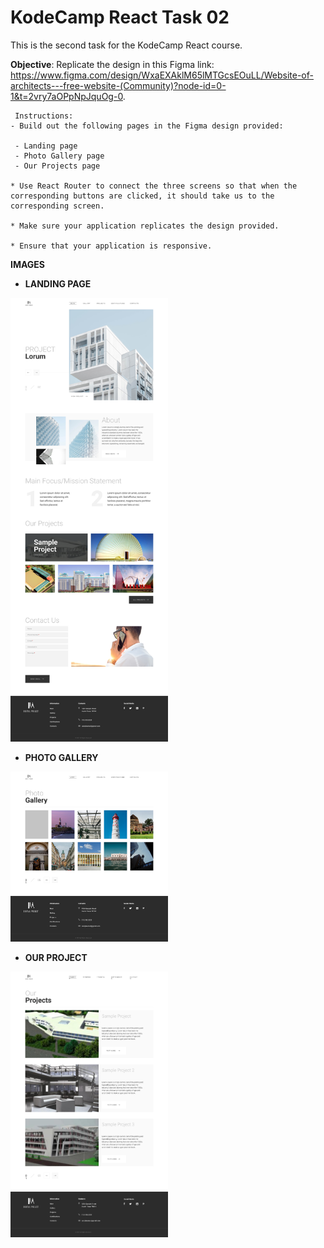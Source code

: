 # KodeCamp React Task 02
This is the second task for the KodeCamp React course.

**Objective**: Replicate the design in this Figma link: https://www.figma.com/design/WxaEXAklM65lMTGcsEOuLL/Website-of-architects---free-website-(Community)?node-id=0-1&t=2vry7aOPpNpJquOg-0.

````
 Instructions:
- Build out the following pages in the Figma design provided:

 - Landing page
 - Photo Gallery page
 - Our Projects page

* Use React Router to connect the three screens so that when the corresponding buttons are clicked, it should take us to the corresponding screen.

* Make sure your application replicates the design provided.

* Ensure that your application is responsive.
````

**IMAGES**

- **LANDING PAGE**
<!-- ![landing_page](/taskSamples/react_task_02/land.png) -->
<picture>
<img src="/taskSamples/react_task_02/land.png" alt="Landing Page" style="width: 50%; height: auto;">
</picture>

- **PHOTO GALLERY**
<!-- ![Photo Gallery](/taskSamples/react_task_02/photoGallery.jpg) -->
<picture>
<img src="/taskSamples/react_task_02/photoGallery.jpg" alt="Photo Gallery" style="width: 50%; height: auto;">
</picture>

- **OUR PROJECT**
<!-- ![our Project](/taskSamples/react_task_02/ourProject.png) -->

<picture>
<img src="/taskSamples/react_task_02/ourProject.png" alt="Our Project" style="width: 50%; height: auto;">
</picture>
